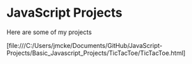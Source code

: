 # JavaScript Projects

Here are some of my projects 

[file:///C:/Users/jmcke/Documents/GitHub/JavaScript-Projects/Basic_Javascript_Projects/TicTacToe/TicTacToe.html]
